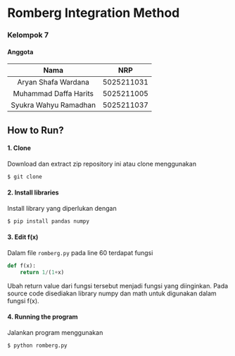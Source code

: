 # Romberg Integration Method
### Kelompok 7
#### Anggota
Nama | NRP
:---: | :---:
Aryan Shafa Wardana | 5025211031
Muhammad Daffa Harits | 5025211005
Syukra Wahyu Ramadhan | 5025211037

## How to Run?
#### 1. Clone
Download dan extract zip repository ini atau clone menggunakan
```bash
$ git clone
```
#### 2. Install libraries
Install library yang diperlukan dengan
```bash
$ pip install pandas numpy
```
#### 3. Edit f(x)
Dalam file `romberg.py` pada line 60 terdapat fungsi
```py
def f(x):
    return 1/(1+x)
```
Ubah return value dari fungsi tersebut menjadi fungsi yang diinginkan. Pada source code disediakan library numpy dan math untuk digunakan dalam fungsi f(x).
#### 4. Running the program
Jalankan program menggunakan
```bash
$ python romberg.py
```